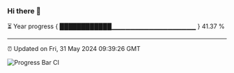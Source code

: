 ### Hi there 👋

⏳ Year progress { ████████████▁▁▁▁▁▁▁▁▁▁▁▁▁▁▁▁▁▁ } 41.37 %

---

⏰ Updated on Fri, 31 May 2024 09:39:26 GMT

![Progress Bar CI](https://github.com/IshwaranRudhara/GIT-ACTION/workflows/Progress%20Bar%20CI/badge.svg)
